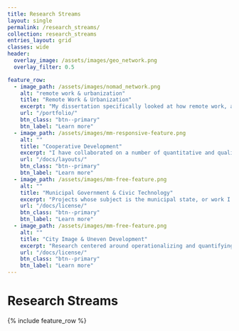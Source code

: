 ```yaml
---
title: Research Streams
layout: single
permalink: /research_streams/
collection: research_streams
entries_layout: grid
classes: wide
header:
  overlay_image: /assets/images/geo_network.png
  overlay_filter: 0.5

feature_row:
  - image_path: /assets/images/nomad_network.png
    alt: "remote work & urbanization"
    title: "Remote Work & Urbanization"
    excerpt: "My dissertation specifically looked at how remote work, and the new forms of mobility it allowed by untethering home and work, impacted urbanization and labor markets from a global cities & global political economy perspective pre-COVID, specifically looking at the consequences of opening up a global labor market while simultaneously creating a condition where localities could court labor instead of firms directly as a model for local economic development, using multi-sited ethnography and social network analysis to chart and understand the push and pull factors guiding and anchoring this form of labor mobility."
    url: "/portfolio/"
    btn_class: "btn--primary"
    btn_label: "Learn more"
  - image_path: /assets/images/mm-responsive-feature.png
    alt: ""
    title: "Cooperative Development"
    excerpt: "I have collaborated on a number of quantitative and qualitative projects partnering with government agencies, universities, and community organizations to research regional economic development and sustainable collaboration between communities within and outside of urban corridors towards the ends of equity, access, and empowerment. "
    url: "/docs/layouts/"
    btn_class: "btn--primary"
    btn_label: "Learn more"
  - image_path: /assets/images/mm-free-feature.png
    alt: ""
    title: "Municipal Government & Civic Technology"
    excerpt: "Projects whose subject is the municipal state, or work I conducted when working for the City of Detroit, or civic technology data tools I have built and worked on that serve the public interest."
    url: "/docs/license/"
    btn_class: "btn--primary"
    btn_label: "Learn more"  
  - image_path: /assets/images/mm-free-feature.png
    alt: ""
    title: "City Image & Uneven Development"
    excerpt: "Research centered around operationalizing and quantifying <em>city image</em> understood as the cultural and imaginative geographies circulating about neighborhoods, cities, and regions that enter into the functioning of social and economic processes."
    url: "/docs/license/"
    btn_class: "btn--primary"
    btn_label: "Learn more"  
---
```

<h1>Research Streams</h1>
<p>
{% include feature_row %}
</p>


